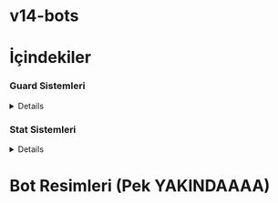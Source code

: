 # v14-bots

# İçindekiler 


### Guard Sistemleri
<details>

- [x] Whitelist
- [x] Gelişmiş Log
- [x] Limit Sistemi

</details>

### Stat Sistemleri
<details>
  
- [x] Yeni Görev Sistemi
- [x] Genel Bütün İstatistikler (mesaj, ses vs.9
- [x] Oto Yetki Atlama (yeni görev sistemine göre)
- [ ] Yeni Level Sistemi

</details>


# Bot Resimleri (Pek YAKINDAAAA)

